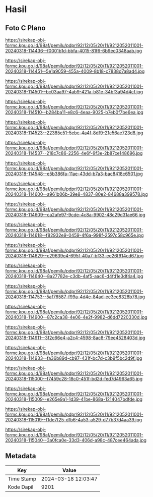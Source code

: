 # Hasil

## Foto C Plano

https://sirekap-obj-formc.kpu.go.id/98af/pemilu/pdpr/92/12/05/20/11/9212052011001-20240318-114436--f0001b1d-bbfa-4015-81f6-6b9ec0348aab.jpg

https://sirekap-obj-formc.kpu.go.id/98af/pemilu/pdpr/92/12/05/20/11/9212052011001-20240318-114451--5e1a9059-455a-4009-8b18-c7838d7a8ad4.jpg

https://sirekap-obj-formc.kpu.go.id/98af/pemilu/pdpr/92/12/05/20/11/9212052011001-20240318-114501--bc03aa97-4ab9-421a-b81e-34bf3a94d4cf.jpg

https://sirekap-obj-formc.kpu.go.id/98af/pemilu/pdpr/92/12/05/20/11/9212052011001-20240318-114510--b284ba11-e8c6-4eaa-9025-b7eb0f7be6ea.jpg

https://sirekap-obj-formc.kpu.go.id/98af/pemilu/pdpr/92/12/05/20/11/9212052011001-20240318-114523--22385c51-5ebc-4a4f-8df9-21c56ae723d8.jpg

https://sirekap-obj-formc.kpu.go.id/98af/pemilu/pdpr/92/12/05/20/11/9212052011001-20240318-114537--218c7c86-2256-4e6f-9f3e-2b87ce148696.jpg

https://sirekap-obj-formc.kpu.go.id/98af/pemilu/pdpr/92/12/05/20/11/9212052011001-20240318-114548--e5b386fa-11ae-43dd-b7a3-bac8418c6501.jpg

https://sirekap-obj-formc.kpu.go.id/98af/pemilu/pdpr/92/12/05/20/11/9212052011001-20240318-114600--a961b06b-39e8-4837-80e2-84688a399578.jpg

https://sirekap-obj-formc.kpu.go.id/98af/pemilu/pdpr/92/12/05/20/11/9212052011001-20240318-114609--ca2afe97-9cde-4c8a-9902-48c29d31ae66.jpg

https://sirekap-obj-formc.kpu.go.id/98af/pemilu/pdpr/92/12/05/20/11/9212052011001-20240318-114618--f82932e9-0459-4f6a-998f-2597c58c965e.jpg

https://sirekap-obj-formc.kpu.go.id/98af/pemilu/pdpr/92/12/05/20/11/9212052011001-20240318-114629--c29639e4-695f-40a7-bf33-ee26f914cd67.jpg

https://sirekap-obj-formc.kpu.go.id/98af/pemilu/pdpr/92/12/05/20/11/9212052011001-20240318-114640--8a27782e-c3db-4af5-aac6-d4fd1e3df4a4.jpg

https://sirekap-obj-formc.kpu.go.id/98af/pemilu/pdpr/92/12/05/20/11/9212052011001-20240318-114753--5af76587-f99a-4d4e-84ad-ee3ee8328b78.jpg

https://sirekap-obj-formc.kpu.go.id/98af/pemilu/pdpr/92/12/05/20/11/9212052011001-20240318-114900--87c2ca38-4e06-4e2f-9982-d6dd7220330d.jpg

https://sirekap-obj-formc.kpu.go.id/98af/pemilu/pdpr/92/12/05/20/11/9212052011001-20240318-114911--3f2c66e4-a2c4-4598-8ac8-79ee4528403d.jpg

https://sirekap-obj-formc.kpu.go.id/98af/pemilu/pdpr/92/12/05/20/11/9212052011001-20240318-114933--fa36b89d-cb97-431f-bc7d-c3b9f5bc2d9f.jpg

https://sirekap-obj-formc.kpu.go.id/98af/pemilu/pdpr/92/12/05/20/11/9212052011001-20240318-115000--f7459c28-18c0-451f-bd2d-fed7d4963a65.jpg

https://sirekap-obj-formc.kpu.go.id/98af/pemilu/pdpr/92/12/05/20/11/9212052011001-20240318-115009--e265e9a1-1d39-41be-868a-1214047bdfde.jpg

https://sirekap-obj-formc.kpu.go.id/98af/pemilu/pdpr/92/12/05/20/11/9212052011001-20240318-115019--f1de7f25-dfb6-4a53-a529-d77b37d4aa39.jpg

https://sirekap-obj-formc.kpu.go.id/98af/pemilu/pdpr/92/12/05/20/11/9212052011001-20240318-115040--3a0fca0e-33d3-406d-a98c-487cee464ada.jpg


## Metadata

| Key        | Value               |
| ---------- | ------------------- |
| Time Stamp | 2024-03-18 12:03:47 |
| Kode Dapil | 9201                |



